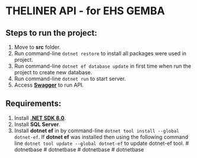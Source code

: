 # THELINER API - for EHS GEMBA

## Steps to run the project:

1. Move to **src** folder.
2. Run command-line `dotnet restore` to install all packages were used in project.
3. Run command-line `dotnet ef database update` in first time when run the project to create new database.
4. Run command-line `dotnet run` to start server.
5. Access [**Swagger**](http://localhost:5000/swagger/index.html) to run API.

## Requirements:

1. Install [**.NET SDK 8.0**](https://dotnet.microsoft.com/download).
2. Install **SQL Server**.
3. Install **dotnet ef** in by command-line `dotnet tool install --global dotnet-ef`.
   If **dotnet ef** was installed then using the following command line `dotnet tool update --global dotnet-ef` to update dotnet-ef tool.
#   d o t n e t b a s e  
 #   d o t n e t b a s e  
 #   d o t n e t b a s e  
 #   d o t n e t b a s e  
 